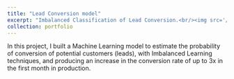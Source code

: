 ```yaml
---
title: "Lead Conversion model"
excerpt: "Imbalanced Classification of Lead Conversion.<br/><img src='/images/lead_conversion_model.png'>"
collection: portfolio
---
```


In this project, I built a Machine Learning model to estimate the probability of conversion of potential customers (leads), with Imbalanced Learning techniques, and producing an increase in the conversion rate of up to 3x in the first month in production.
